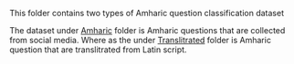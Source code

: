 This folder contains two types of Amharic question classification dataset

The dataset under [Amharic](https://github.com/uhh-lt/amharicmodels/tree/master/data/QA/Amharic) folder is Amharic questions that are collected from social media.
Where as the under [Translitrated](https://github.com/uhh-lt/amharicmodels/tree/master/data/QA/Translitrated) folder is Amharic question that are translitrated from Latin script. 
